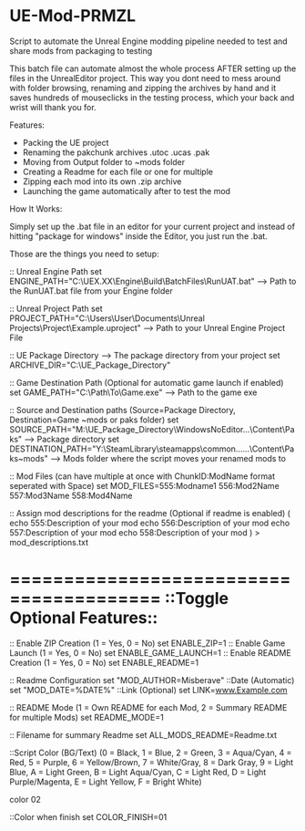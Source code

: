 # UE-Mod-PRMZL
Script to automate the Unreal Engine modding pipeline needed to test and share mods from packaging to testing

This batch file can automate almost the whole process AFTER setting up the files in the UnrealEditor project.
This way you dont need to mess around with folder browsing, renaming and zipping the archives by hand and it saves hundreds of mouseclicks in the testing process, which your back and wrist will thank you for.


Features:
- Packing the UE project
- Renaming the pakchunk archives .utoc .ucas .pak
- Moving from Output folder to ~mods folder
- Creating a Readme for each file or one for multiple
- Zipping each mod into its own .zip archive
- Launching the game automatically after to test the mod 

How It Works:

Simply set up the .bat file in an editor for your current project and instead of hitting "package for windows" inside the Editor, you just run the .bat.

Those are the things you need to setup:

:: Unreal Engine Path
set ENGINE_PATH="C:\UEX.XX\Engine\Build\BatchFiles\RunUAT.bat"                       --> Path to the RunUAT.bat file from your Engine folder

:: Unreal Project Path
set PROJECT_PATH="C:\Users\User\Documents\Unreal Projects\Project\Example.uproject"  --> Path to your Unreal Engine Project File

:: UE Package Directory                                                              --> The package directory from your project
set ARCHIVE_DIR="C:\UE_Package_Directory"

:: Game Destination Path (Optional for automatic game launch if enabled)
set GAME_PATH="C:\Path\To\Game.exe"                                                  --> Path to the game exe 

:: Source and Destination paths (Source=Package Directory, Destination=Game ~mods or paks folder) 
set SOURCE_PATH="M:\UE_Package_Directory\WindowsNoEditor\...\Content\Paks"          --> Package directory
set DESTINATION_PATH="Y:\SteamLibrary\steamapps\common\...\...\Content\Paks\~mods"  --> Mods folder where the script moves your renamed mods to

:: Mod Files (can have multiple at once with ChunkID:ModName format seperated with Space)
set MOD_FILES=555:Modname1 556:Mod2Name 557:Mod3Name 558:Mod4Name

:: Assign mod descriptions for the readme (Optional if readme is enabled)
(
    echo 555:Description of your mod
    echo 556:Description of your mod
    echo 557:Description of your mod 
    echo 558:Description of your mod
) > mod_descriptions.txt

========================================
::Toggle Optional Features::
========================================

:: Enable ZIP Creation (1 = Yes, 0 = No)
set ENABLE_ZIP=1
:: Enable Game Launch (1 = Yes, 0 = No)
set ENABLE_GAME_LAUNCH=1
:: Enable README Creation (1 = Yes, 0 = No)
set ENABLE_README=1

:: Readme Configuration
set "MOD_AUTHOR=Misberave"
::Date (Automatic)
set "MOD_DATE=%DATE%"
::Link (Optional)
set LINK=www.Example.com

:: README Mode (1 = Own README for each Mod, 2 = Summary README for multiple Mods)
set README_MODE=1

:: Filename for summary Readme
set ALL_MODS_README=Readme.txt

::Script Color (BG/Text) (0 = Black, 1 = Blue, 2 = Green, 3 = Aqua/Cyan, 4 = Red, 5 = Purple, 6 = Yellow/Brown, 7 = White/Gray, 8 = Dark Gray, 9 = Light Blue, A = Light Green, B = Light Aqua/Cyan, C = Light Red, D = Light Purple/Magenta, E = Light Yellow, F = Bright White)

color 02

::Color when finish
set COLOR_FINISH=01
